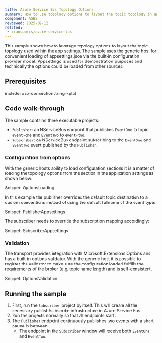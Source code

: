 ```yaml
---
title: Azure Service Bus Topology Options
summary: How to use topology options to layout the topic topology in app settings.
component: ASBS
reviewed: 2025-02-12
related:
 - transports/azure-service-bus
---
```


This sample shows how to leverage topology options to layout the topic topology used within the app settings. The sample uses the generic host for convenient loading of appsettings.json via the built-in configuration provider model. Appsettings is used for demonstration purposes and technically the options could be loaded from other sources.

## Prerequisites

include: asb-connectionstring-xplat

## Code walk-through

The sample contains three executable projects:

* `Publisher`: an NServiceBus endpoint that publishes `EventOne` to topic `event-one` and `EventTwo` to `event-two`.
* `Subscriber`: an NServiceBus endpoint subscribing to the `EventOne` and `EventTwo` event published by the `Publisher`.

### Configuration from options

With the generic hosts ability to load configuration sections it is a matter of loading the topology options from the section in the application settings as shown below:

Snippet: OptionsLoading

In this example the publisher overrides the default topic destination to a custom conventions instead of using the default fullname of the event type:

Snippet: PublisherAppsettings

The subscriber needs to override the subscription mapping accordingly:

Snippet: SubscriberAppsettings

### Validation

The transport provides integration with Microsoft.Extensions.Options and has a built-in options validator. With the generic host it is possible to register the validator to make sure the configuration loaded fulfills the requirements of the broker (e.g. topic name length) and is self-consistent.

Snippet: OptionsValidation

## Running the sample

1. First, run the `Subscriber` project by itself. This will create all the necessary publish/subscribe infrastructure in Azure Service Bus.
2. Run the projects normally so that all endpoints start.
3. The `Publisher` endpoint continuously publishes two events with a short pause in between.
    * The endpoint in the `Subscriber` window will receive both `EventOne` and `EventTwo`.
